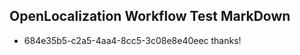 ## OpenLocalization Workflow Test MarkDown
* 684e35b5-c2a5-4aa4-8cc5-3c08e8e40eec thanks!

<!--HONumber=Aug16_HO4-->


